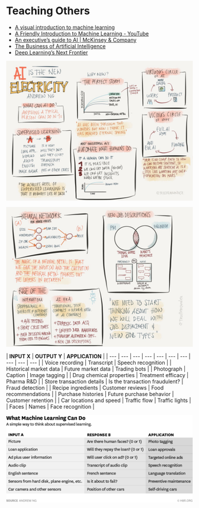 # Teaching Others

* [A visual introduction to machine learning](http://www.r2d3.us/visual-intro-to-machine-learning-part-1/)
* [A Friendly Introduction to Machine Learning - YouTube](https://www.youtube.com/watch?v=IpGxLWOIZy4)
* [An executive’s guide to AI \| McKinsey & Company](https://www.mckinsey.com/business-functions/mckinsey-analytics/our-insights/an-executives-guide-to-ai)
* [The Business of Artificial Intelligence](https://hbr.org/cover-story/2017/07/the-business-of-artificial-intelligence)
* [Deep Learning’s Next Frontier](https://hbr.org/webinar/2017/07/deep-learnings-next-frontier)

![](.gitbook/assets/image%20%2826%29.png)

![](.gitbook/assets/image%20%2818%29.png)



| **INPUT X** | **OUTPUT Y** | **APPLICATION** |
| --- | --- | --- | --- | --- | --- | --- | --- | --- | --- |
| Voice recording | Transcript | Speech recognition |
| Historical market data | Future market data | Trading bots |
| Photograph | Caption | Image tagging |
| Drug chemical properties | Treatment efficacy | Pharma R&D |
| Store transaction details | Is the transaction fraudulent? | Fraud detection |
| Recipe ingredients | Customer reviews | Food recommendations |
| Purchase histories | Future purchase behavior | Customer retention |
| Car locations and speed | Traffic flow | Traffic lights |
| Faces | Names | Face recognition |



![](.gitbook/assets/image%20%2810%29.png)

